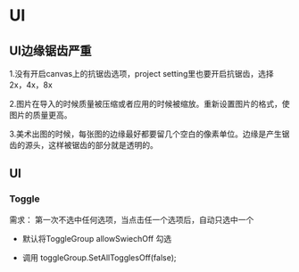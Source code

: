 #  UI

## UI边缘锯齿严重

1.没有开启canvas上的抗锯齿选项，project setting里也要开启抗锯齿，选择2x，4x，8x 

2.图片在导入的时候质量被压缩或者应用的时候被缩放。重新设置图片的格式，使图片的质量更高。 

3.美术出图的时候，每张图的边缘最好都要留几个空白的像素单位。边缘是产生锯齿的源头，这样被锯齿的部分就是透明的。


## UI

### Toggle

需求：
第一次不选中任何选项，当点击任一个选项后，自动只选中一个

- 默认将ToggleGroup allowSwiechOff 勾选

- 调用 toggleGroup.SetAllTogglesOff(false);